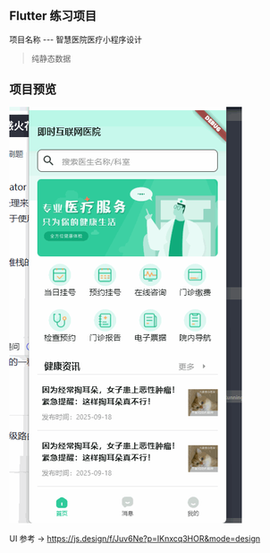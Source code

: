 
## Flutter 练习项目

项目名称 --- 智慧医院医疗小程序设计

> 纯静态数据

## 项目预览


![preview](./imgs/2DE3DAE91D292B5EC935089252C7C44E.gif)

UI 参考 -> https://js.design/f/Juv6Ne?p=IKnxcq3HOR&mode=design



